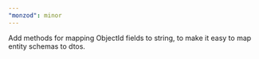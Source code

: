```yaml
---
"monzod": minor
---
```


Add methods for mapping ObjectId fields to string, to make it easy to map entity schemas to dtos.
